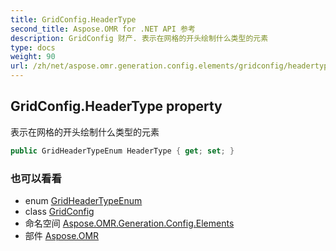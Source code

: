 ```yaml
---
title: GridConfig.HeaderType
second_title: Aspose.OMR for .NET API 参考
description: GridConfig 财产. 表示在网格的开头绘制什么类型的元素
type: docs
weight: 90
url: /zh/net/aspose.omr.generation.config.elements/gridconfig/headertype/
---
```

## GridConfig.HeaderType property

表示在网格的开头绘制什么类型的元素

```csharp
public GridHeaderTypeEnum HeaderType { get; set; }
```

### 也可以看看

* enum [GridHeaderTypeEnum](../../../aspose.omr.generation.config.enums/gridheadertypeenum/)
* class [GridConfig](../)
* 命名空间 [Aspose.OMR.Generation.Config.Elements](../../gridconfig/)
* 部件 [Aspose.OMR](../../../)



